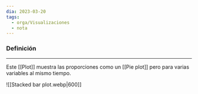 ```yaml
---
dia: 2023-03-20
tags:
  - orga/Visualizaciones
  - nota
---
```

### Definición
---
Este [[Plot]] muestra las proporciones como un [[Pie plot]] pero para varias variables al mismo tiempo.

![[Stacked bar plot.webp|600]]